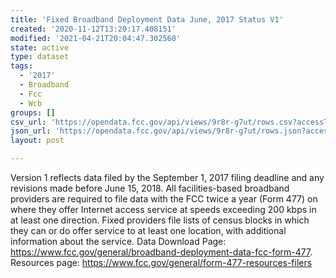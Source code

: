 ```yaml
---
title: 'Fixed Broadband Deployment Data June, 2017 Status V1'
created: '2020-11-12T13:20:17.408151'
modified: '2021-04-21T20:04:47.302560'
state: active
type: dataset
tags:
  - '2017'
  - Broadband
  - Fcc
  - Wcb
groups: []
csv_url: 'https://opendata.fcc.gov/api/views/9r8r-g7ut/rows.csv?accessType=DOWNLOAD'
json_url: 'https://opendata.fcc.gov/api/views/9r8r-g7ut/rows.json?accessType=DOWNLOAD'
layout: post

---
```

Version 1 reflects data filed by the September 1, 2017 filing deadline and any revisions made before June 15, 2018. All facilities-based broadband providers are required to file data with the FCC twice a year (Form 477) on where they offer Internet access service at speeds exceeding 200 kbps in at least one direction. Fixed providers file lists of census blocks in which they can or do offer service to at least one location, with additional information about the service. Data Download Page: https://www.fcc.gov/general/broadband-deployment-data-fcc-form-477. Resources page: https://www.fcc.gov/general/form-477-resources-filers
